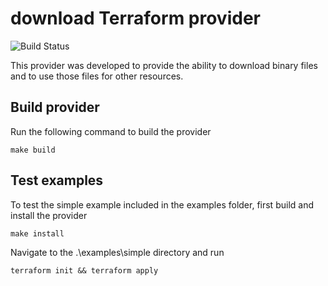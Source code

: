 # download Terraform provider

![Build Status](https://github.com/coding-ia/terraform-provider-download/actions/workflows/build.yml/badge.svg)

This provider was developed to provide the ability to download binary files and to use those files for other resources.

## Build provider

Run the following command to build the provider

```shell
make build
```

## Test examples

To test the simple example included in the examples folder, first build and install the provider

```shell
make install
```

Navigate to the .\examples\simple directory and run

```shell
terraform init && terraform apply
```